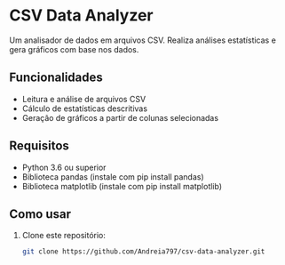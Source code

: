 # CSV Data Analyzer

Um analisador de dados em arquivos CSV. Realiza análises estatísticas e gera gráficos com base nos dados.

## Funcionalidades

- Leitura e análise de arquivos CSV
- Cálculo de estatísticas descritivas
- Geração de gráficos a partir de colunas selecionadas

## Requisitos
- Python 3.6 ou superior
- Biblioteca pandas (instale com pip install pandas)
- Biblioteca matplotlib (instale com pip install matplotlib)

## Como usar

1. Clone este repositório:
   ```bash
   git clone https://github.com/Andreia797/csv-data-analyzer.git
